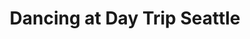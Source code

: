 ---
title: "Dancing at Day Trip Seattle"
layout: picture
picture: "/assets/camera-roll/2022/2022-08-07-dancing-at-day-trip-seattle/20220808_035330117_iOS.jpg"
thumbnail: "/assets/camera-roll/2022/2022-08-07-dancing-at-day-trip-seattle/20220808_035330117_iOS-thumbnail.jpg"
tags:
  - photograph
  - dancing
  - Day Trip Seattle 2022
---